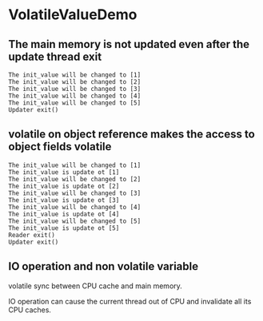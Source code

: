 # VolatileValueDemo

## The main memory is not updated even after the update thread exit

```
The init_value will be changed to [1]
The init_value will be changed to [2]
The init_value will be changed to [3]
The init_value will be changed to [4]
The init_value will be changed to [5]
Updater exit()
```

## volatile on object reference makes the access to object fields volatile

```
The init_value will be changed to [1]
The init_value is update ot [1]
The init_value will be changed to [2]
The init_value is update ot [2]
The init_value will be changed to [3]
The init_value is update ot [3]
The init_value will be changed to [4]
The init_value is update ot [4]
The init_value will be changed to [5]
The init_value is update ot [5]
Reader exit()
Updater exit()
```

## IO operation and non volatile variable

volatile sync between CPU cache and main memory.

IO operation can cause the current thread out of CPU and invalidate all its CPU caches.
